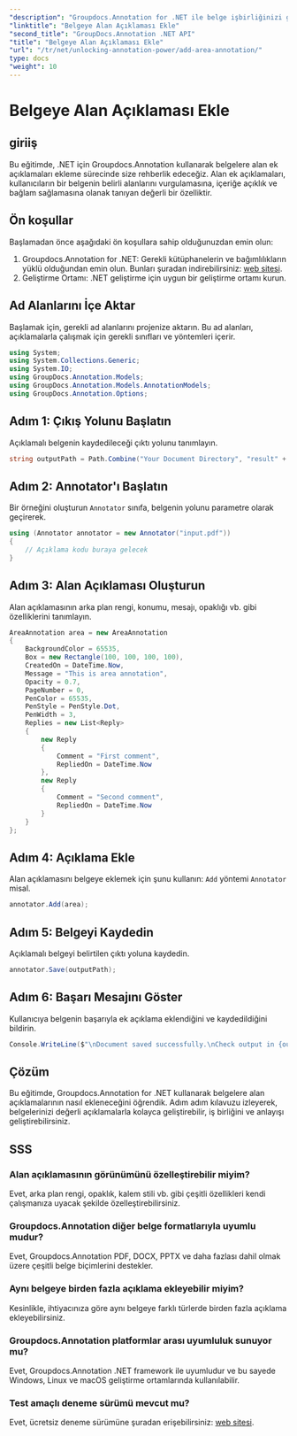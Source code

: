 ```yaml
---
"description": "Groupdocs.Annotation for .NET ile belge işbirliğinizi geliştirin. Alan açıklamalarının adım adım nasıl ekleneceğini öğrenin."
"linktitle": "Belgeye Alan Açıklaması Ekle"
"second_title": "GroupDocs.Annotation .NET API"
"title": "Belgeye Alan Açıklaması Ekle"
"url": "/tr/net/unlocking-annotation-power/add-area-annotation/"
type: docs
"weight": 10
---
```


# Belgeye Alan Açıklaması Ekle

## giriiş
Bu eğitimde, .NET için Groupdocs.Annotation kullanarak belgelere alan ek açıklamaları ekleme sürecinde size rehberlik edeceğiz. Alan ek açıklamaları, kullanıcıların bir belgenin belirli alanlarını vurgulamasına, içeriğe açıklık ve bağlam sağlamasına olanak tanıyan değerli bir özelliktir.
## Ön koşullar
Başlamadan önce aşağıdaki ön koşullara sahip olduğunuzdan emin olun:
1. Groupdocs.Annotation for .NET: Gerekli kütüphanelerin ve bağımlılıkların yüklü olduğundan emin olun. Bunları şuradan indirebilirsiniz: [web sitesi](https://releases.groupdocs.com/annotation/net/).
2. Geliştirme Ortamı: .NET geliştirme için uygun bir geliştirme ortamı kurun.

## Ad Alanlarını İçe Aktar
Başlamak için, gerekli ad alanlarını projenize aktarın. Bu ad alanları, açıklamalarla çalışmak için gerekli sınıfları ve yöntemleri içerir.
```csharp
using System;
using System.Collections.Generic;
using System.IO;
using GroupDocs.Annotation.Models;
using GroupDocs.Annotation.Models.AnnotationModels;
using GroupDocs.Annotation.Options;
```

## Adım 1: Çıkış Yolunu Başlatın
Açıklamalı belgenin kaydedileceği çıktı yolunu tanımlayın.
```csharp
string outputPath = Path.Combine("Your Document Directory", "result" + Path.GetExtension("input.pdf"));
```
## Adım 2: Annotator'ı Başlatın
Bir örneğini oluşturun `Annotator` sınıfa, belgenin yolunu parametre olarak geçirerek.
```csharp
using (Annotator annotator = new Annotator("input.pdf"))
{
    // Açıklama kodu buraya gelecek
}
```
## Adım 3: Alan Açıklaması Oluşturun
Alan açıklamasının arka plan rengi, konumu, mesajı, opaklığı vb. gibi özelliklerini tanımlayın.
```csharp
AreaAnnotation area = new AreaAnnotation
{
    BackgroundColor = 65535,
    Box = new Rectangle(100, 100, 100, 100),
    CreatedOn = DateTime.Now,
    Message = "This is area annotation",
    Opacity = 0.7,
    PageNumber = 0,
    PenColor = 65535,
    PenStyle = PenStyle.Dot,
    PenWidth = 3,
    Replies = new List<Reply>
    {
        new Reply
        {
            Comment = "First comment",
            RepliedOn = DateTime.Now
        },
        new Reply
        {
            Comment = "Second comment",
            RepliedOn = DateTime.Now
        }
    }
};
```
## Adım 4: Açıklama Ekle
Alan açıklamasını belgeye eklemek için şunu kullanın: `Add` yöntemi `Annotator` misal.
```csharp
annotator.Add(area);
```
## Adım 5: Belgeyi Kaydedin
Açıklamalı belgeyi belirtilen çıktı yoluna kaydedin.
```csharp
annotator.Save(outputPath);
```
## Adım 6: Başarı Mesajını Göster
Kullanıcıya belgenin başarıyla ek açıklama eklendiğini ve kaydedildiğini bildirin.
```csharp
Console.WriteLine($"\nDocument saved successfully.\nCheck output in {outputPath}.");
```

## Çözüm
Bu eğitimde, Groupdocs.Annotation for .NET kullanarak belgelere alan açıklamalarının nasıl ekleneceğini öğrendik. Adım adım kılavuzu izleyerek, belgelerinizi değerli açıklamalarla kolayca geliştirebilir, iş birliğini ve anlayışı geliştirebilirsiniz.
## SSS
### Alan açıklamasının görünümünü özelleştirebilir miyim?
Evet, arka plan rengi, opaklık, kalem stili vb. gibi çeşitli özellikleri kendi çalışmanıza uyacak şekilde özelleştirebilirsiniz.
### Groupdocs.Annotation diğer belge formatlarıyla uyumlu mudur?
Evet, Groupdocs.Annotation PDF, DOCX, PPTX ve daha fazlası dahil olmak üzere çeşitli belge biçimlerini destekler.
### Aynı belgeye birden fazla açıklama ekleyebilir miyim?
Kesinlikle, ihtiyacınıza göre aynı belgeye farklı türlerde birden fazla açıklama ekleyebilirsiniz.
### Groupdocs.Annotation platformlar arası uyumluluk sunuyor mu?
Evet, Groupdocs.Annotation .NET framework ile uyumludur ve bu sayede Windows, Linux ve macOS geliştirme ortamlarında kullanılabilir.
### Test amaçlı deneme sürümü mevcut mu?
Evet, ücretsiz deneme sürümüne şuradan erişebilirsiniz: [web sitesi](https://releases.groupdocs.com/).
